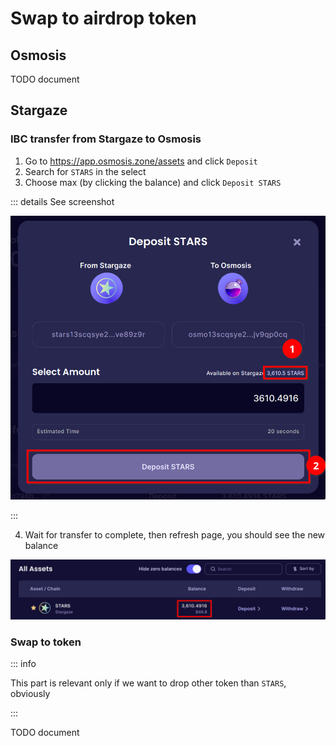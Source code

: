 # Swap to airdrop token

## Osmosis

TODO document

## Stargaze

### IBC transfer from Stargaze to Osmosis

1. Go to https://app.osmosis.zone/assets and click `Deposit`
2. Search for `STARS` in the select
3. Choose max (by clicking the balance) and click `Deposit STARS`

::: details See screenshot

![deposit stars](/img/deposit-stars.jpg)

:::

4. Wait for transfer to complete, then refresh page, you should see the new balance

![new balance](/img/stars-ibc-transfer-completed.jpg)

### Swap to token

::: info

This part is relevant only if we want to drop other token than `STARS`, obviously

:::

TODO document
